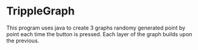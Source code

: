 # TrippleGraph
This program uses java to create 3 graphs randomy generated point by point each time the button is pressed. Each layer of the graph builds upon the previous.

